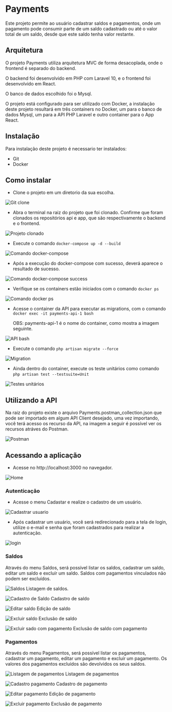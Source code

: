 # Payments

Este projeto permite ao usuário cadastrar saldos e pagamentos, onde um pagamento pode consumir parte de um saldo cadastrado ou até o valor total de um saldo, desde que este saldo tenha valor restante.

## Arquitetura

O projeto Payments utiliza arquitetura MVC de forma desacoplada, onde o frontend é separado do backend.

O backend foi desenvolvido em PHP com Laravel 10, e o frontend foi desenvolvido em React.

O banco de dados escolhido foi o Mysql.

O projeto está configurado para ser utilizado com Docker, a instalação deste projeto resultará em três containers no Docker,
um para o banco de dados Mysql, um para a API PHP Laravel e outro container para o App React.

## Instalação

Para instalação deste projeto é necessario ter instalados:
- Git
- Docker

## Como instalar

- Clone o projeto em um diretorio da sua escolha.
  
![Git clone](https://github.com/frinhanifrinhani/image-repo/blob/main/payments/git_clone.png)


  
- Abra o terminal na raiz do projeto que foi clonado. Confirme que foram clonados os repositórios api e app, que são respectivamente o backend e o frontend.
  
![Projeto clonado](https://github.com/frinhanifrinhani/image-repo/blob/main/payments/cd_lsla.png) 



- Execute o comando `docker-compose up -d --build`
  
![Comando docker-compose](https://github.com/frinhanifrinhani/image-repo/blob/main/payments/docker-compose.png)



- Após a execução do docker-compose com sucesso, deverá aparece o resultado de sucesso.
  
![Comando docker-compose success](https://github.com/frinhanifrinhani/image-repo/blob/main/payments/containers.png)



- Verifique se os containers estão iniciados com o comando  `docker ps`
  
![Comando docker ps](https://github.com/frinhanifrinhani/image-repo/blob/main/payments/docker-ps.png)


- Acesse o container da API para executar as migrations, com o comando  `docker exec -it payments-api-1 bash`

  OBS: payments-api-1 é o nome do container, como mostra a imagem seguinte.
  
![API bash](https://github.com/frinhanifrinhani/image-repo/blob/main/payments/api_bash.png)


- Execute o comando `php artisan migrate --force`

![Migration](https://github.com/frinhanifrinhani/image-repo/blob/main/payments/migration.png)


- Ainda dentro do container, execute os teste unitários como comando `php artisan test --testsuite=Unit`

![Testes unitários](https://github.com/frinhanifrinhani/image-repo/blob/main/payments/teste-php-unit.png)



## Utilizando a API

Na raiz do projeto existe o arquivo Payments.postman_collection.json que pode ser importado em algum API Client desejado,
uma vez importando, você terá acesso os recurso da API, na imagem a seguir é possível ver os recursos atráves do Postman.

![Postman](https://github.com/frinhanifrinhani/image-repo/blob/main/payments/postman.png)
  


## Acessando a aplicação

- Acesse no http://localhost:3000 no navegador.

![Home](https://github.com/frinhanifrinhani/image-repo/blob/main/payments/home.png)

### Autenticação
- Acesse o menu Cadastar e realize o cadastro de um usuário.
  
![Cadastrar usuario](https://github.com/frinhanifrinhani/image-repo/blob/main/payments/register.png)


- Após cadastrar um usuário, você será redirecionado para a tela de login, utilize o e-mail e senha que foram cadastrados para realizar a autenticação.

![login](https://github.com/frinhanifrinhani/image-repo/blob/main/payments/login.png)



### Saldos

Através do menu Saldos, será possível listar os saldos, cadastrar um saldo, editar um saldo e excluír um saldo.
Saldos com pagamentos vinculados não podem ser excluídos.

![Saldos](https://github.com/frinhanifrinhani/image-repo/blob/main/payments/saldos.png)
Listagem de saldos.

![Cadastro de Saldo](https://github.com/frinhanifrinhani/image-repo/blob/main/payments/cadastro_saldo.png)
Cadastro de saldo


![Editar saldo](https://github.com/frinhanifrinhani/image-repo/blob/main/payments/Editar_saldo.png)
Edição de saldo


![Excluir saldo](https://github.com/frinhanifrinhani/image-repo/blob/main/payments/Excluir_saldo.png)
Exclusão de saldo


![Excluir sado com pagamento](https://github.com/frinhanifrinhani/image-repo/blob/main/payments/Excluir_saldo_com_pagamento.png)
Exclusão de saldo com pagamento



### Pagamentos

Através do menu Pagamentos, será possível listar os pagamentos, cadastrar um pagamento, editar um pagamento e excluír um pagamento.
Os valores dos pagamentos excluídos são devolvidos os seus saldos.


![Listagem de pagamentos](https://github.com/frinhanifrinhani/image-repo/blob/main/payments/pagamentos.png)
Listagem de pagamentos

![Cadastro pagamento](https://github.com/frinhanifrinhani/image-repo/blob/main/payments/cadastrar_pagamento.png)
Cadastro de pagamento


![Editar pagamento](https://github.com/frinhanifrinhani/image-repo/blob/main/payments/editar_pagamento.png)
Edição de pagamento


![Excluir pagamento](https://github.com/frinhanifrinhani/image-repo/blob/main/payments/Excluir_pagamento.png)
Exclusão de pagamento
  

  
